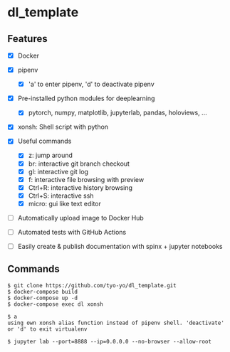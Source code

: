# dl_template



## Features

-   [x] Docker
-   [x] pipenv
    -   [x] 'a' to enter pipenv, 'd' to deactivate pipenv
-   [x] Pre-installed python modules for deeplearning
    -   [x] pytorch, numpy, matplotlib, jupyterlab, pandas, holoviews, ...
-   [x] xonsh: Shell script with python
-   [x] Useful commands
    -   [x] z: jump around
    -   [x] br: interactive git branch checkout
    -   [x] gl: interactive git log
    -   [x] f: interactive file browsing with preview
    -   [x] Ctrl+R: interactive history browsing
    -   [x] Ctrl+S: interactive ssh
    -   [x] micro: gui like text editor
-   [ ] Automatically upload image to Docker Hub
-   [ ] Automated tests with GitHub Actions
-   [ ] Easily create & publish documentation with spinx + jupyter notebooks



## Commands

```shell
$ git clone https://github.com/tyo-yo/dl_template.git
$ docker-compose build
$ docker-compose up -d
$ docker-compose exec dl xonsh

$ a
using own xonsh alias function instead of pipenv shell. 'deactivate' or 'd' to exit virtualenv

$ jupyter lab --port=8888 --ip=0.0.0.0 --no-browser --allow-root
```

